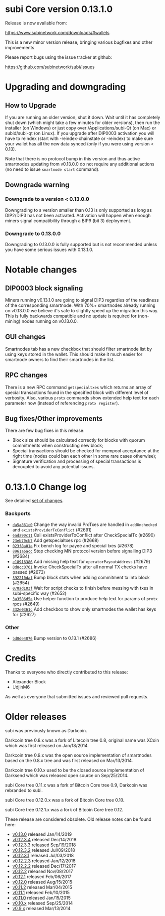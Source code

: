 subi Core version 0.13.1.0
==========================

Release is now available from:

  <https://www.subinetwork.com/downloads/#wallets>

This is a new minor version release, bringing various bugfixes and other improvements.

Please report bugs using the issue tracker at github:

  <https://github.com/subinetwork/subi/issues>


Upgrading and downgrading
=========================

How to Upgrade
--------------

If you are running an older version, shut it down. Wait until it has completely
shut down (which might take a few minutes for older versions), then run the
installer (on Windows) or just copy over /Applications/subi-Qt (on Mac) or
subid/subi-qt (on Linux). If you upgrade after DIP0003 activation you will
have to reindex (start with -reindex-chainstate or -reindex) to make sure
your wallet has all the new data synced (only if you were using version < 0.13).

Note that there is no protocol bump in this version and thus active smartnodes
updating from v0.13.0.0 do not require any additional actions (no need to issue
`smartnode start` command).

Downgrade warning
-----------------

### Downgrade to a version < 0.13.0.0

Downgrading to a version smaller than 0.13 is only supported as long as DIP2/DIP3
has not been activated. Activation will happen when enough miners signal compatibility
through a BIP9 (bit 3) deployment.

### Downgrade to 0.13.0.0

Downgrading to 0.13.0.0 is fully supported but is not recommended unless you have some serious issues with 0.13.1.0.

Notable changes
===============

DIP0003 block signaling
-----------------------
Miners running v0.13.1.0 are going to signal DIP3 regardles of the readiness of the corresponding smartnode.
With 70%+ smartnodes already running on v0.13.0.0 we believe it's safe to slightly speed up the migration
this way. This is fully backwards compatible and no update is required for (non-mining) nodes running on v0.13.0.0.

GUI changes
-----------
Smartnodes tab has a new checkbox that should filter smartnode list by using keys stored in the wallet.
This should make it much easier for smartnode owners to find their smartnodes in the list.

RPC changes
-----------
There is a new RPC command `getspecialtxes` which returns an array of special transactions found in the specified
block with different level of verbosity. Also, various `protx` commands show extended help text for each parameter
now (instead of referencing `protx register`).

Bug fixes/Other improvements
----------------------------
There are few bug fixes in this release:
- Block size should be calculated correctly for blocks with quorum commitments when constructing new block;
- Special transactions should be checked for mempool acceptance at the right time (nodes could ban each other
in some rare cases otherwise);
- Signature verification and processing of special transactions is decoupled to avoid any potential issues.

 0.13.1.0 Change log
===================

See detailed [set of changes](https://github.com/subinetwork/subi/compare/v0.13.0.0...subi:v0.13.1.0).

### Backports

- [`da5a861c0`](https://github.com/subinetwork/subi/commit/da5a861c0) Change the way invalid ProTxes are handled in `addUnchecked` and `existsProviderTxConflict` (#2691)
- [`6ada90c11`](https://github.com/subinetwork/subi/commit/6ada90c11) Call existsProviderTxConflict after CheckSpecialTx (#2690)
- [`23eb70cb7`](https://github.com/subinetwork/subi/commit/23eb70cb7) Add getspecialtxes rpc (#2668)
- [`023f8a01a`](https://github.com/subinetwork/subi/commit/023f8a01a) Fix bench log for payee and special txes (#2678)
- [`8961a6acc`](https://github.com/subinetwork/subi/commit/8961a6acc) Stop checking MN protocol version before signalling DIP3 (#2684)
- [`e18916386`](https://github.com/subinetwork/subi/commit/e18916386) Add missing help text for `operatorPayoutAddress` (#2679)
- [`0d8cc0761`](https://github.com/subinetwork/subi/commit/0d8cc0761) Invoke CheckSpecialTx after all normal TX checks have passed (#2673)
- [`592210daf`](https://github.com/subinetwork/subi/commit/592210daf) Bump block stats when adding commitment tx into block (#2654)
- [`070ad103f`](https://github.com/subinetwork/subi/commit/070ad103f) Wait for script checks to finish before messing with txes in subi-specific way (#2652)
- [`3a3586d5a`](https://github.com/subinetwork/subi/commit/3a3586d5a) Use helper function to produce help text for params of `protx` rpcs (#2649)
- [`332e0361c`](https://github.com/subinetwork/subi/commit/332e0361c) Add checkbox to show only smartnodes the wallet has keys for (#2627)

### Other

- [`bd0de4876`](https://github.com/subinetwork/subi/commit/bd0de4876) Bump version to 0.13.1 (#2686)

Credits
=======

Thanks to everyone who directly contributed to this release:

- Alexander Block
- UdjinM6

As well as everyone that submitted issues and reviewed pull requests.

Older releases
==============

subi was previously known as Darkcoin.

Darkcoin tree 0.8.x was a fork of Litecoin tree 0.8, original name was XCoin
which was first released on Jan/18/2014.

Darkcoin tree 0.9.x was the open source implementation of smartnodes based on
the 0.8.x tree and was first released on Mar/13/2014.

Darkcoin tree 0.10.x used to be the closed source implementation of Darksend
which was released open source on Sep/25/2014.

subi Core tree 0.11.x was a fork of Bitcoin Core tree 0.9,
Darkcoin was rebranded to subi.

subi Core tree 0.12.0.x was a fork of Bitcoin Core tree 0.10.

subi Core tree 0.12.1.x was a fork of Bitcoin Core tree 0.12.

These release are considered obsolete. Old release notes can be found here:

- [v0.13.0](https://github.com/subinetwork/subi/blob/master/doc/release-notes/subi/release-notes-0.13.0.md) released Jan/14/2019
- [v0.12.3.4](https://github.com/subinetwork/subi/blob/master/doc/release-notes/subi/release-notes-0.12.3.4.md) released Dec/14/2018
- [v0.12.3.3](https://github.com/subinetwork/subi/blob/master/doc/release-notes/subi/release-notes-0.12.3.3.md) released Sep/19/2018
- [v0.12.3.2](https://github.com/subinetwork/subi/blob/master/doc/release-notes/subi/release-notes-0.12.3.2.md) released Jul/09/2018
- [v0.12.3.1](https://github.com/subinetwork/subi/blob/master/doc/release-notes/subi/release-notes-0.12.3.1.md) released Jul/03/2018
- [v0.12.2.3](https://github.com/subinetwork/subi/blob/master/doc/release-notes/subi/release-notes-0.12.2.3.md) released Jan/12/2018
- [v0.12.2.2](https://github.com/subinetwork/subi/blob/master/doc/release-notes/subi/release-notes-0.12.2.2.md) released Dec/17/2017
- [v0.12.2](https://github.com/subinetwork/subi/blob/master/doc/release-notes/subi/release-notes-0.12.2.md) released Nov/08/2017
- [v0.12.1](https://github.com/subinetwork/subi/blob/master/doc/release-notes/subi/release-notes-0.12.1.md) released Feb/06/2017
- [v0.12.0](https://github.com/subinetwork/subi/blob/master/doc/release-notes/subi/release-notes-0.12.0.md) released Aug/15/2015
- [v0.11.2](https://github.com/subinetwork/subi/blob/master/doc/release-notes/subi/release-notes-0.11.2.md) released Mar/04/2015
- [v0.11.1](https://github.com/subinetwork/subi/blob/master/doc/release-notes/subi/release-notes-0.11.1.md) released Feb/10/2015
- [v0.11.0](https://github.com/subinetwork/subi/blob/master/doc/release-notes/subi/release-notes-0.11.0.md) released Jan/15/2015
- [v0.10.x](https://github.com/subinetwork/subi/blob/master/doc/release-notes/subi/release-notes-0.10.0.md) released Sep/25/2014
- [v0.9.x](https://github.com/subinetwork/subi/blob/master/doc/release-notes/subi/release-notes-0.9.0.md) released Mar/13/2014

